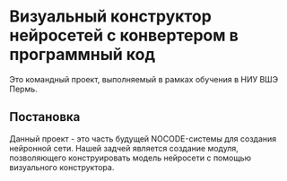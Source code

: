 # Визуальный конструктор нейросетей с конвертером в программный код

Это командный проект, выполняемый в рамках обучения в НИУ ВШЭ Пермь.

## Постановка

Данный проект - это часть будущей NOCODE-системы для создания нейронной сети. Нашей задчей является создание модуля, позволяющего конструировать модель нейросети с помощью визуального конструктора.